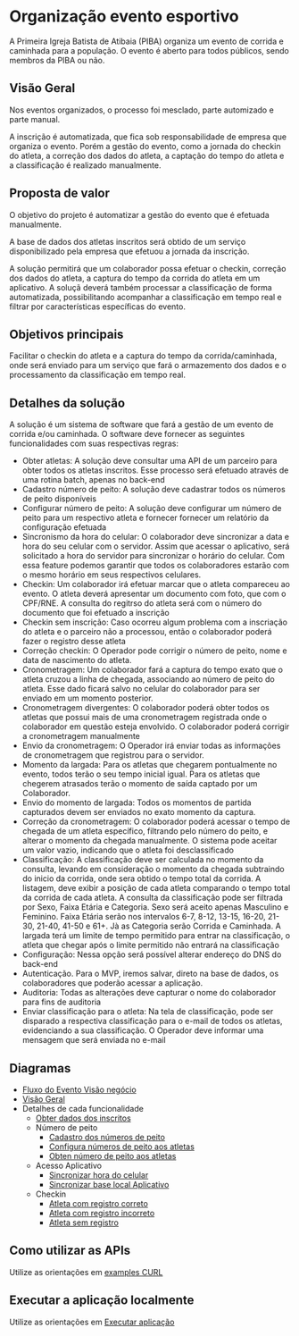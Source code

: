 # Organização evento esportivo
A Primeira Igreja Batista de Atibaia (PIBA) organiza um evento de corrida e caminhada para a população. O evento é aberto para todos públicos, sendo membros da PIBA ou não.

## Visão Geral
Nos eventos organizados, o processo foi mesclado, parte automizado e parte manual.

A inscrição é automatizada, que fica sob responsabilidade de empresa que organiza o evento. Porém a gestão do evento, como a jornada do checkin do atleta, a correção dos dados do atleta, a captação do tempo do atleta e a classificação é realizado manualmente.

## Proposta de valor
O objetivo do projeto é automatizar a gestão do evento que é efetuada manualmente.

A base de dados dos atletas inscritos será obtido de um serviço disponibilizado pela empresa que efetuou a jornada da inscrição.

A solução permitirá que um colaborador possa efetuar o checkin, correção dos dados do atleta, a captura do tempo da corrida do atleta em um aplicativo. A soluçã deverá também processar a classificação de forma automatizada, possibilitando acompanhar a classificação em tempo real e filtrar por características específicas do evento.

## Objetivos principais
Facilitar o checkin do atleta e a captura do tempo da corrida/caminhada, onde será enviado para um serviço que fará o armazemento dos dados e o processamento da classificação em tempo real.

## Detalhes da solução
A solução é um sistema de software que fará a gestão de um evento de corrida e/ou caminhada. O software deve fornecer as seguintes funcionalidades com suas respectivas regras:
 * Obter atletas: A solução deve consultar uma API de um parceiro para obter todos os atletas inscritos. Esse processo será efetuado através de uma rotina batch, apenas no back-end
 * Cadastro número de peito: A solução deve cadastrar todos os números de peito disponíveis
 * Configurar número de peito: A solução deve configurar um número de peito para um respectivo atleta e fornecer fornecer um relatório da configuração efetuada
 * Sincronismo da hora do celular: O colaborador deve sincronizar a data e hora do seu celular com o servidor. Assim que acessar o aplicativo, será solicitado a hora do servidor para sincronizar o horário do celular. Com essa feature podemos garantir que todos os colaboradores estarão com o mesmo horário em seus respectivos celulares.
 * Checkin: Um colaborador irá efetuar marcar que o atleta compareceu ao evento. O atleta deverá apresentar um documento com foto, que com o CPF/RNE. A consulta do regitrso do atleta será com o número do documento que foi efetuado a inscrição
 * Checkin sem inscrição: Caso ocorreu algum problema com a inscriação do atleta e o parceiro não a processou, então o colaborador poderá fazer o registro desse atleta
 * Correção checkin: O Operador pode corrigir o número de peito, nome e data de nascimento do atleta.
 * Cronometragem: Um colaborador fará a captura do tempo exato que o atleta cruzou a linha de chegada, associando ao número de peito do atleta. Esse dado ficará salvo no celular do colaborador para ser enviado em um momento posterior.
 * Cronometragem divergentes: O colaborador poderá obter todos os atletas que possui mais de uma cronometragem registrada onde o colaborador em questão esteja envolvido. O colaborador poderá corrigir a cronometragem manualmente
 * Envio da cronometragem: O Operador irá enviar todas as informações de cronometragem que registrou para o servidor.
 * Momento da largada: Para os atletas que chegarem pontualmente no evento, todos terão o seu tempo inicial igual. Para os atletas que chegerem atrasados terão o momento de saída captado por um Colaborador.
 * Envio do momento de largada: Todos os momentos de partida capturados devem ser enviados no exato momento da captura.
 * Correção da cronometragem: O colaborador poderá acessar o tempo de chegada de um atleta específico, filtrando pelo número do peito, e alterar o momento da chegada manualmente. O sistema pode aceitar um valor vazio, indicando que o atleta foi desclassificado
 * Classificação: A classificação deve ser calculada no momento da consulta, levando em consideração o momento da chegada subtraindo do inicio da corrida, onde sera obtido o tempo total da corrida. A listagem, deve exibir a posição de cada atleta comparando o tempo total da corrida de cada atleta. A consulta da classificação pode ser filtrada por Sexo, Faixa Etária e Categoria. Sexo será aceito apenas Masculino e Feminino. Faixa Etária serão nos intervalos 6-7, 8-12, 13-15, 16-20, 21-30, 21-40, 41-50 e 61+. Jà as Categoria serão Corrida e Caminhada. A largada terá um limite de tempo permitido para entrar na classificação, o atleta que chegar após o limite permitido não entrará na classificação
 * Configuração: Nessa opção será possível alterar endereço do DNS do back-end
 * Autenticação. Para o MVP, iremos salvar, direto na base de dados, os colaboradores que poderão acessar a aplicação.
 * Auditoria: Todas as alterações deve capturar o nome do colaborador para fins de auditoria
 * Enviar classificação para o atleta: Na tela de classificação, pode ser disparado a respectiva classificação para o e-mail de todos os atletas, evidenciando a sua classificação. O Operador deve informar uma mensagem que será enviada no e-mail

## Diagramas
 - [Fluxo do Evento Visão negócio](designer/diagrams/business_event_flow.md)
 - [Visão Geral](designer/diagrams/conteiner_diagram.md)
 - Detalhes de cada funcionalidade
   - [Obter dados dos inscritos](designer/diagrams/features/get_athletes.md)
   - Número de peito
     - [Cadastro dos números de peito](designer/diagrams/features/add_chester_number.md)
     - [Configura números de peito aos atletas](designer/diagrams/features/config_chester_number.md)
     - [Obten número de peito aos atletas](designer/diagrams/features/get_chester_number_athtletes.md)
   - Acesso Aplicativo
     - [Sincronizar hora do celular](designer/diagrams/features/sync_hour.md)
     - [Sincronizar base local Aplicativo](designer/diagrams/features/sync_local_base_app.md)
   - Checkin
     - [Atleta com registro correto](designer/diagrams/features/checkin_record_ok.md)
     - [Atleta com registro incorreto](designer/diagrams/features/checkin_record_incorrect.md)
     - [Atleta sem registro](designer/diagrams/features/checkin_record_not_saved.md)

## Como utilizar as APIs
Utilize as orientações em [examples CURL](designer/contracts/exemples_curl.md) 

## Executar a aplicação localmente
Utilize as orientações em [Executar aplicação](./designer/execute_api.md) 